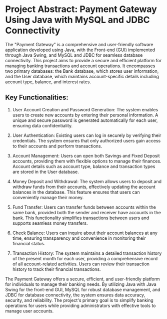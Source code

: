 # Project Abstract: Payment Gateway Using Java with MySQL and JDBC Connectivity

The "Payment Gateway" is a comprehensive and user-friendly software application developed using Java, with the Front-end (GUI) implemented through Java Swing, and MySQL and JDBC for seamless database connectivity. This project aims to provide a secure and efficient platform for managing banking transactions and account operations. It encompasses two primary databases: the Bank database, which stores user information, and the User database, which maintains account-specific details including account type, balance, and interest rates.

## Key Functionalities:

1. User Account Creation and Password Generation: The system enables users to create new accounts by entering their personal information. A unique and secure password is generated automatically for each user, ensuring data confidentiality.

2. User Authentication: Existing users can log in securely by verifying their credentials. The system ensures that only authorized users gain access to their accounts and perform transactions.

3. Account Management: Users can open both Savings and Fixed Deposit accounts, providing them with flexible options to manage their finances. Account details such as account type, balance and transaction types are stored in the User database.

4. Money Deposit and Withdrawal: The system allows users to deposit and withdraw funds from their accounts, effectively updating the account balances in the database. This feature ensures that users can conveniently manage their money.

5. Fund Transfer: Users can transfer funds between accounts within the same bank, provided both the sender and receiver have accounts in the bank. This functionality simplifies transactions between users and supports seamless money transfers.

6. Check Balance: Users can inquire about their account balances at any time, ensuring transparency and convenience in monitoring their financial status.

7. Transaction History: The system maintains a detailed transaction history of the present month for each user, providing a comprehensive record of all account-related activities. Users can review their transaction history to track their financial transactions.

The Payment Gateway offers a secure, efficient, and user-friendly platform for individuals to manage their banking needs. By utilizing Java with Java Swing for the front-end GUI, MySQL for robust database management, and JDBC for database connectivity, the system ensures data accuracy, security, and reliability. The project's primary goal is to simplify banking operations for users while providing administrators with effective tools to manage user accounts.
